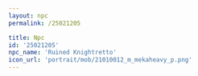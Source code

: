 ```yaml
---
layout: npc
permalink: /25021205

title: Npc
id: '25021205'
npc_name: 'Ruined Knightretto'
icon_url: 'portrait/mob/21010012_m_mekaheavy_p.png'
---
```

